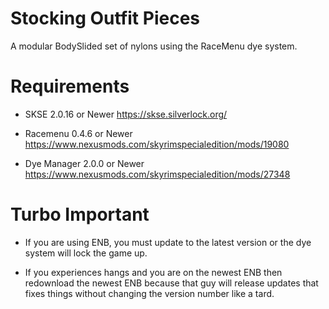 # Stocking Outfit Pieces

A modular BodySlided set of nylons using the RaceMenu dye system.

# Requirements

* SKSE 2.0.16 or Newer
  https://skse.silverlock.org/

* Racemenu 0.4.6 or Newer
  https://www.nexusmods.com/skyrimspecialedition/mods/19080

* Dye Manager 2.0.0 or Newer
  https://www.nexusmods.com/skyrimspecialedition/mods/27348

# Turbo Important

* If you are using ENB, you must update to the latest version or the dye system will lock the game up.

* If you experiences hangs and you are on the newest ENB then redownload the newest ENB because that guy will release updates that fixes things without changing the version number like a tard.
